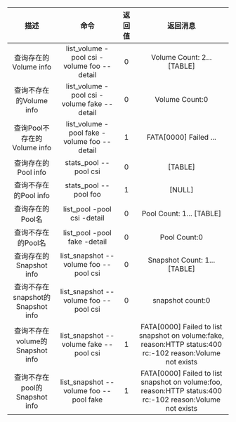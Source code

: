 | 描述 |  命令 | 返回值 | 返回消息|
|:---:|:---:|:----:|:---:|
|查询存在的Volume info| list_volume -pool csi -volume foo --detail |0|Volume Count:  2... [TABLE]|
|查询不存在的Volume info|list_volume -pool csi -volume fake --detail |0|Volume Count:0|
|查询Pool不存在的Volume info|list_volume -pool fake -volume foo --detail |1|FATA[0000] Failed ...|
|查询存在的Pool info|stats_pool --pool csi|0|[TABLE]|
|查询不存在的Pool info|stats_pool --pool foo|1|[NULL]|
|查询存在的Pool名|list_pool -pool csi -detail|0|Pool Count:  1... [TABLE]|
|查询不存在的Pool名|list_pool -pool fake -detail|0|Pool Count:0|
|查询存在的Snapshot info|list_snapshot --volume foo --pool csi|0|Snapshot Count:  1... [TABLE]|
|查询不存在snapshot的Snapshot info|list_snapshot --volume foo --pool csi|0|snapshot count:0|
|查询不存在volume的Snapshot info|list_snapshot --volume fake --pool csi|1|FATA[0000] Failed to list snapshot on volume:fake, reason:HTTP status:400  rc:-102 reason:Volume not exists|
|查询不存在pool的Snapshot info|list_snapshot --volume foo --pool fake|1|FATA[0000] Failed to list snapshot on volume:foo, reason:HTTP status:400  rc:-102 reason:Volume not exists|

